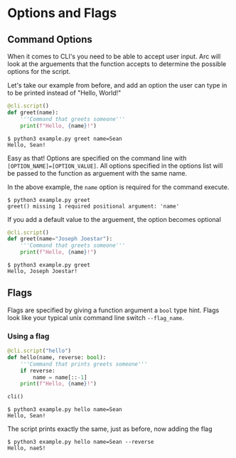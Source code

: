 # Options and Flags

## Command Options
When it comes to CLI's you need to be able to accept user input. Arc will look at the arguements that the function accepts to determine the possible options for the script.

Let's take our example from before, and add an option the user can type in to be printed instead of "Hello, World!"

```py
@cli.script()
def greet(name):
    '''Command that greets someone'''
    print(f"Hello, {name}!")
```
```out
$ python3 example.py greet name=Sean
Hello, Sean!
```

Easy as that! Options are specified on the command line with `[OPTION_NAME]=[OPTION_VALUE]`.
All options specified in the options list will be passed to the function as arguement with the same name.

In the above example, the `name` option is required for the command execute.

```
$ python3 example.py greet
greet() missing 1 required positional argument: 'name'
```

If you add a default value to the arguement, the option becomes optional
```py
@cli.script()
def greet(name="Joseph Joestar"):
    '''Command that greets someone'''
    print(f"Hello, {name}!")
```

```out
$ python3 example.py greet
Hello, Joseph Joestar!
```

## Flags
Flags are specified by giving a function argument a `bool` type hint. Flags look like your typical unix command line switch `--flag_name`.

### Using a flag
```py
@cli.script("hello")
def hello(name, reverse: bool):
    '''Command that prints greets someone'''
    if reverse:
        name = name[::-1]
    print(f"Hello, {name}!")

cli()
```

```out
$ python3 example.py hello name=Sean
Hello, Sean!
```

The script prints exactly the same, just as before, now adding the flag
```out
$ python3 example.py hello name=Sean --reverse
Hello, naeS!
```
